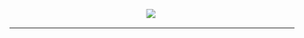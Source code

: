 <!-- ![waving](https://capsule-render.vercel.app/api?type=waving&height=150&text=Hi%20there%21&fontAlign=50&fontAlignY=40&color=auto) -->


<p align="center">
  <img src ="https://github-readme-stats.vercel.app/api?username=IDstorage&theme=radical"/></a>&nbsp
</p>

---

<!-- <h3 align="center">Stack</h3>

<p align="center">
  <img src ="https://img.shields.io/badge/C%23-239120.svg?&style=flat-square&logo=CSharp&logoColor=white"/></a>&nbsp
  <img src="https://img.shields.io/badge/C++-00599C?style=flat-square&logo=C%2B%2B&logoColor=white"/></a>&nbsp 
  <img src="https://img.shields.io/badge/C-A8B9CC?style=flat-square&logo=C&logoColor=white"/></a>&nbsp 
  <img src="https://img.shields.io/badge/Python-3766AB?style=flat-square&logo=Python&logoColor=white"/></a>&nbsp 
</p>

<br>

<h3 align="center">Contact</h3>

<p align="center">
  <img src ="https://img.shields.io/badge/Gmail-EA4335.svg?&style=flat-square&logo=Gmail&logoColor=white&link=mailto:idstorage1892@gmail.com"/></a>&nbsp
  <img src ="https://img.shields.io/badge/LinkedIn-0A66C2.svg?&style=flat-square&logo=LinkedIn&logoColor=white&link=https://www.linkedin.com/in/minjong-kim-b3686a232/"/></a>&nbsp
</p>

<br><br> 
--- -->





<!-- [![IDstorage's GitHub stats](https://github-readme-stats.vercel.app/api?username=IDstorage&theme=radical)](https://github.com/anuraghazra/github-readme-stats) -->
<!-- [![IDstorage's GitHub stats](https://github-readme-stats.vercel.app/api?username=IDstorage&theme=vue)](https://github.com/anuraghazra/github-readme-stats) -->





<!--
**IDstorage/IDstorage** is a ✨ _special_ ✨ repository because its `README.md` (this file) appears on your GitHub profile.

Here are some ideas to get you started:

- 🔭 I’m currently working on ...
- 🌱 I’m currently learning ...
- 👯 I’m looking to collaborate on ...
- 🤔 I’m looking for help with ...
- 💬 Ask me about ...
- 📫 How to reach me: ...
- 😄 Pronouns: ...
- ⚡ Fun fact: ...
-->
